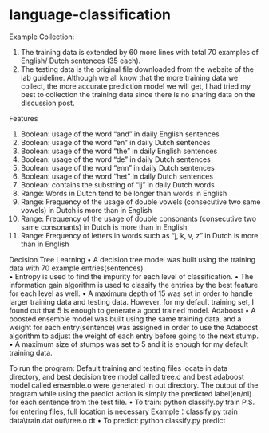 # language-classification

Example Collection:
1.	The training data is extended by 60 more lines with total 70 examples of English/ Dutch sentences (35 each).
2.	The testing data is the original file downloaded from the website of the lab guideline. 
	Although we all know that the more training data we collect, the more accurate prediction model we will get, I had tried my best to collection the training data since there is no sharing data on the discussion post. 

Features
1.	Boolean: usage of the word “and” in daily English sentences
2.	Boolean: usage of the word “en” in daily Dutch sentences
3.	Boolean: usage of the word “the” in daily English sentences
4.	Boolean: usage of the word “de” in daily Dutch sentences
5.	Boolean: usage of the word “enn” in daily Dutch sentences
6.	Boolean: usage of the word “het” in daily Dutch sentences 
7.	Boolean: contains the substring of “ij” in daily Dutch words
8.	Range: Words in Dutch tend to be longer than words in English
9.	Range: Frequency of the usage of double vowels (consecutive two same vowels) in Dutch is more than in English
10.	Range: Frequency of the usage of double consonants (consecutive two same consonants) in Dutch is more than in English 
11.	Range: Frequency of letters in words such as “j, k, v, z” in Dutch is more than in English  

Decision Tree Learning
•	A decision tree model was built using the training data with 70 example entries(sentences).  
•	Entropy is used to find the impurity for each level of classification.
•	The information gain algorithm is used to classify the entries by the best feature for each level as well. 
•	A maximum depth of 15 was set in order to handle larger training data and testing data. However, for my default training set, I found out that 5 is enough to generate a good trained model.
Adaboost
•	A boosted ensemble model was built using the same training data, and a weight for each entry(sentence) was assigned in order to use the Adaboost algorithm to adjust the weight of each entry before going to the next stump.
•	A maximum size of stumps was set to 5 and it is enough for my default training data.

To run the program:
	Default training and testing files locate in data directory, and best decision tree model called tree.o and best adaboost model called ensemble.o were generated in out directory. The output of the program while using the predict action is simply the predicted label(en/nl) for each sentence from the test file.
•	To train: python classify.py train <examples> <hypothesisOut> <learning-type>
P.S. for entering files, full location is necessary
Example：classify.py train data\train.dat out\tree.o dt
•	To predict: python classify.py predict <hypothesis> <file>
